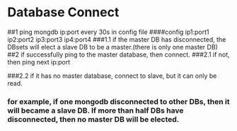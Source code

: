 # Database Connect
##1 ping mongdb ip:port every 30s in config file
####config
ip1:port1
ip2:port2
ip3:port3
ip4:port4
###1.1 if the master DB has disconnected, the DBsets will elect a slave DB to be a master.(there is only one master DB)
##2 if successfully ping to the master database, then connect.
###2.1 if not, then ping next ip:port

###2.2 if it has no master database, connect to slave, but it can only be read.
### for example, if one mongodb disconnected to other DBs, then it will became a slave DB. If more than half DBs have disconnected, then no master DB will be elected.